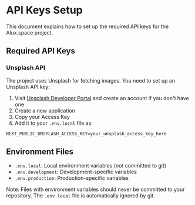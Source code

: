 # API Keys Setup

This document explains how to set up the required API keys for the Alux.space project.

## Required API Keys

### Unsplash API

The project uses Unsplash for fetching images. You need to set up an Unsplash API key:

1. Visit [Unsplash Developer Portal](https://unsplash.com/developers) and create an account if you don't have one
2. Create a new application
3. Copy your Access Key
4. Add it to your `.env.local` file as:

```
NEXT_PUBLIC_UNSPLASH_ACCESS_KEY=your_unsplash_access_key_here
```

## Environment Files

- `.env.local`: Local environment variables (not committed to git)
- `.env.development`: Development-specific variables
- `.env.production`: Production-specific variables

Note: Files with environment variables should never be committed to your repository. The `.env.local` file is automatically ignored by git.
